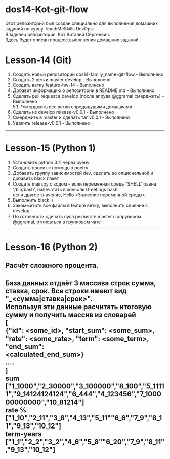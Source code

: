 # dos14-Kot-git-flow

Этот репозиторий был создан специально для выполнения домашних заданий по курсу TeachMeSkills DevOps.  
Владелец репозитория: Кот Виталий Сергеевич.  
Здесь будет описан процесс выполнения домашних заданий.  

# Lesson-14 (Git)  
1. Создать новый репозиторий dos14-family_name-git-flow - Выполнено  
2. Создать 2 ветки master develop - Выполнено  
3. Cоздать ветку feature-hw-14 - Выполнено  
4. Добавит информацию о репозитории в README.md - Выполнено  
5. Сделать pull request в develop (после апрува @ggramal смерджить) - Выполнено  
5.1. *cмерджить все ветки спредыдущими домашками  
6. Сделать из develop release-v0.0.1  - Выполнено  
7. Cмерджить в master и сделать тэг v0.0.1 - Выполнено  
8. Удалить release-v0.0.1 - Выполнено  
---

# Lesson-15 (Python 1)  
1. Установить python 3.11 через pyenv  
2. Создать проект с помощью poetry  
3. Добавить группу зависимостей dev, сделать её опциональной и добавить black пакет  
4. Создать main.py с кодом - если переменная среды 'SHELL' равна '/bin/bash', напечатать в консоль Greetings bash  
если другое значение, Hello <Значение переменной среды>  
5. Выполнить black ./  
6. Закоммитить все файлы в feature ветку, выполнить слияние с develop  
7. По готовности сделать пулл реквест в master с апрувером @ggramal, отписаться в групповом чате  
---

# Lesson-16 (Python 2)
## Расчёт сложного процента. 
База данных отдаёт 3 массива cтрок сумма, cтавка, срок. Все строки имеют вид  
"<id>_<сумма|cтавка|срок>".   
Используя эти данные расчитать итоговую сумму и получить массив из словарей  
[  
{"id": <some_id>, "start_sum": <some_sum>, "rate": <some_rate>, "term": <some_term>, "end_sum":  
<calculated_end_sum>}  
....  
]  
sum ["1_1000","2_30000","3_100000","8_100","5_11111","9_14124124124","6_444","4_123456","7_100000000000","10_81214"]  
rate % ["1_10","2_11","3_8","4_13","5_11""6_6","7_9","8_11","9_13","10_12"]  
term-years ["1_1","2_2","3_2","4_6","5_8""6_20","7_9","8_11","9_13","10_12"]  
---
